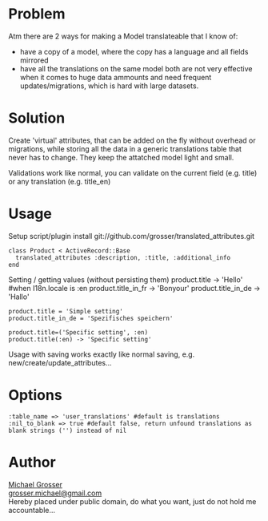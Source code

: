 Problem
=======
Atm there are 2 ways for making a Model translateable that I know of:
 - have a copy of a model, where the copy has a language and all fields mirrored
 - have all the translations on the same model
both are not very effective when it comes to huge data ammounts and need frequent updates/migrations, which is hard with large datasets.

Solution
========
Create 'virtual' attributes, that can be added on the fly without overhead or migrations, while storing all the data in a generic translations table that never has to change.
They keep the attatched model light and small.

Validations work like normal, you can validate on the current field (e.g. title) or any translation (e.g. title_en)

Usage
=====
Setup
    script/plugin install git://github.com/grosser/translated_attributes.git

    class Product < ActiveRecord::Base
      translated_attributes :description, :title, :additional_info
    end

Setting / getting values (without persisting them)
    product.title -> 'Hello' #when I18n.locale is :en
    product.title_in_fr -> 'Bonyour'
    product.title_in_de -> 'Hallo'

    product.title = 'Simple setting'
    product.title_in_de = 'Spezifisches speichern'

    product.title=('Specific setting', :en)
    product.title(:en) -> 'Specific setting'

Usage with saving works exactly like normal saving, e.g. new/create/update_attributes...

Options
=======
    :table_name => 'user_translations' #default is translations
    :nil_to_blank => true #default false, return unfound translations as blank strings ('') instead of nil

Author
======
[Michael Grosser](http://pragmatig.wordpress.com)  
grosser.michael@gmail.com  
Hereby placed under public domain, do what you want, just do not hold me accountable...